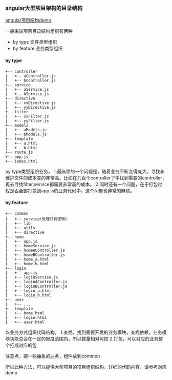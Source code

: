 ### angular大型项目架构的目录结构

[angular项目结构demo](https://github.com/iscarecrow/angular-hugin-demo )

一般来说项目目录结构组织有两种
- by type 文件类型组织
- by feature 业务类型组织


#### by type
```
+-- controller
|   +-- aController.js
|   +-- bController.js
+-- service
|   +-- aService.js
|   +-- bService.js
+-- directive
|   +-- xxDirective.js
|   +-- yyDirective.js
+-- filter
|   +-- xxFilter.js
|   +-- yyFilter.js
+-- models
|   +-- aModels.js
|   +-- bModels.js
+-- template
|   +-- a.html
|   +-- b.html
+-- route.js
+-- app.js
+-- index.html
```

by type类型组织业务，
1.最麻烦的一个问题是，随着业务不断变得庞大。寻找和维护文件的成本变的非常高。比如在几百个controller了中找到需要的controller，再去寻找filter,service都需要非常高的成本。
2.同时还有一个问题，在于打包过程是否全部打包到app.js的业务代码中，这个问题也非常的麻烦。


#### by feature
``` 
+-- common
|   +-- service(处理共有逻辑)
|   +-- lib
|   +-- utils
|   +-- directive
+-- home
|   +-- app.js
|   +-- homeService.js
|   +-- homeAController.js
|   +-- homeBController.js
|   +-- home_a.html
|   +-- home_b.html
+-- login
|   +-- app.js
|   +-- loginService.js
|   +-- loginAController.js
|   +-- loginBController.js
|   +-- login_a.html
|   +-- login_b.html
+-- user
|   +-- ...
+-- template
|   +-- home.html
|   +-- login.html
|   +-- user.html
```

以业务方式组织代码结构。
1.查找，找到需要开发的业务模块，查找依赖，业务模块功能总会在一定的限度范围内，所以数量相对可控
2.打包，可以对应的业务整个打成对应的包

注意点，把一些抽象的业务，组件放到common

所以此种方法，可以提供大型项目的项目组织结构。详细的代码内容，请参考对应demo
